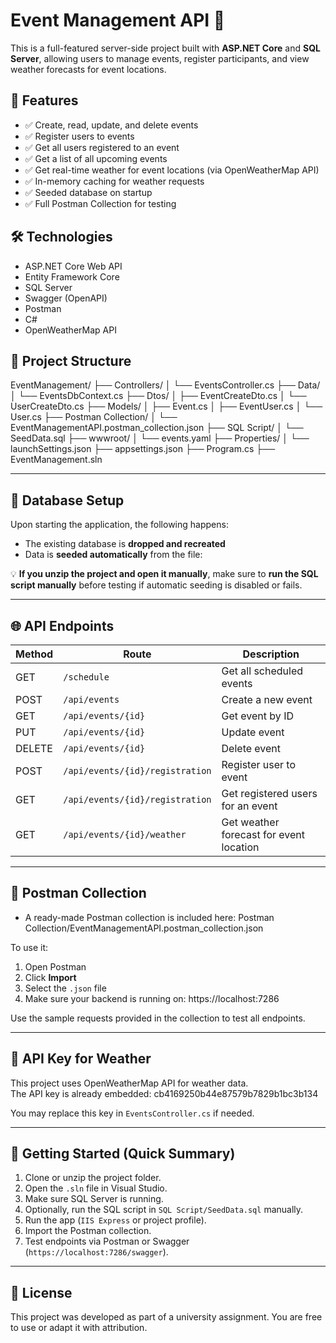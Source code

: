 # Event Management API 🎉

This is a full-featured server-side project built with **ASP.NET Core** and **SQL Server**, allowing users to manage events, register participants, and view weather forecasts for event locations.

## 📌 Features

- ✅ Create, read, update, and delete events
- ✅ Register users to events
- ✅ Get all users registered to an event
- ✅ Get a list of all upcoming events
- ✅ Get real-time weather for event locations (via OpenWeatherMap API)
- ✅ In-memory caching for weather requests
- ✅ Seeded database on startup
- ✅ Full Postman Collection for testing

## 🛠 Technologies

- ASP.NET Core Web API
- Entity Framework Core
- SQL Server
- Swagger (OpenAPI)
- Postman
- C#
- OpenWeatherMap API

## 📁 Project Structure

EventManagement/
├── Controllers/
│ └── EventsController.cs
├── Data/
│ └── EventsDbContext.cs
├── Dtos/
│ ├── EventCreateDto.cs
│ └── UserCreateDto.cs
├── Models/
│ ├── Event.cs
│ ├── EventUser.cs
│ └── User.cs
├── Postman Collection/
│ └── EventManagementAPI.postman_collection.json
├── SQL Script/
│ └── SeedData.sql
├── wwwroot/
│ └── events.yaml
├── Properties/
│ └── launchSettings.json
├── appsettings.json
├── Program.cs
├── EventManagement.sln


---

## 🔄 Database Setup

Upon starting the application, the following happens:

- The existing database is **dropped and recreated**
- Data is **seeded automatically** from the file:



💡 **If you unzip the project and open it manually**, make sure to **run the SQL script manually** before testing if automatic seeding is disabled or fails.

---

## 🌐 API Endpoints

| Method | Route                                  | Description                             |
|--------|----------------------------------------|-----------------------------------------|
| GET    | `/schedule`                            | Get all scheduled events                |
| POST   | `/api/events`                          | Create a new event                      |
| GET    | `/api/events/{id}`                     | Get event by ID                         |
| PUT    | `/api/events/{id}`                     | Update event                            |
| DELETE | `/api/events/{id}`                     | Delete event                            |
| POST   | `/api/events/{id}/registration`        | Register user to event                  |
| GET    | `/api/events/{id}/registration`        | Get registered users for an event       |
| GET    | `/api/events/{id}/weather`             | Get weather forecast for event location |

---

## 🧪 Postman Collection

- A ready-made Postman collection is included here:
Postman Collection/EventManagementAPI.postman_collection.json


To use it:
1. Open Postman
2. Click **Import**
3. Select the `.json` file
4. Make sure your backend is running on: https://localhost:7286


Use the sample requests provided in the collection to test all endpoints.

---

## 🔐 API Key for Weather

This project uses OpenWeatherMap API for weather data.  
The API key is already embedded: cb4169250b44e87579b7829b1bc3b134

You may replace this key in `EventsController.cs` if needed.

---

## 🧳 Getting Started (Quick Summary)

1. Clone or unzip the project folder.
2. Open the `.sln` file in Visual Studio.
3. Make sure SQL Server is running.
4. Optionally, run the SQL script in `SQL Script/SeedData.sql` manually.
5. Run the app (`IIS Express` or project profile).
6. Import the Postman collection.
7. Test endpoints via Postman or Swagger (`https://localhost:7286/swagger`).

---

## 🧾 License

This project was developed as part of a university assignment. You are free to use or adapt it with attribution.




